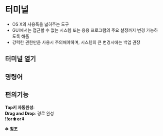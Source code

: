 # 터미널
- OS X의 사용폭을 넓혀주는 도구
- GUI에서는 접근할 수 없는 시스템 또는 응용 프로그램의 주요 설정까지 변경 가능하도록 해줌
- 강력한 권한만큼 사용시 주의해야하며, 시스템의 큰 변경시에는 백업 권장

## 터미널 열기

## 명령어

## 편의기능
**Tap키 자동완성**:   
**Drag and Drop**: 경로 완성  
**!!or⬆︎or⬇︎**

✽ [**참조**](https://support.apple.com/ko-kr/guide/terminal/trmlshtcts/mac)
